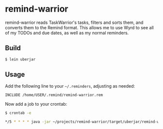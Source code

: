 # remind-warrior
remind-warrior reads TaskWarrior's tasks, filters and sorts them, and converts
them to the Remind format. This allows me to use Wyrd to see all of my TODOs and
due dates, as well as my normal reminders.

## Build
```bash
$ lein uberjar
```

## Usage
Add the following line to your `~/.reminders`, adjusting as needed:
```remind
INCLUDE /home/USER/.remind/remind-warrior.rem
```

Now add a job to your crontab:
```bash
$ crontab -e

*/5 * * * * java -jar ~/projects/remind-warrior/target/uberjar/remind-warrior-0.1.0-standalone.jar >| ~/.remind/remind-warrior.rem
```
